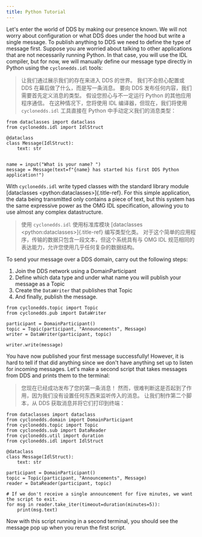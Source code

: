 ```yaml
---
title: Python Tutorial
---
```


Let\'s enter the world of DDS by making our presence known. We will not worry about configuration or what DDS does under the hood but write a single message. To publish anything to DDS we need to define the type of message first. Suppose you are worried about talking to other applications that are not necessarily running Python. In that case, you will use the IDL compiler, but for now, we will manually define our message type directly in Python using the `cyclonedds.idl` tools:

> 让我们通过展示我们的存在来进入 DDS 的世界。 我们不会担心配置或 DDS 在幕后做了什么，而是写一条消息。 要向 DDS 发布任何内容，我们需要首先定义消息的类型。 假设您担心与不一定运行 Python 的其他应用程序通信。 在这种情况下，您将使用 IDL 编译器，但现在，我们将使用 `cyclonedds.idl` 工具直接在 Python 中手动定义我们的消息类型：

```{.python3 linenos=""}
from dataclasses import dataclass
from cyclonedds.idl import IdlStruct

@dataclass
class Message(IdlStruct):
    text: str


name = input("What is your name? ")
message = Message(text=f"{name} has started his first DDS Python application!")
```

With `cyclonedds.idl` write typed classes with the standard library module [dataclasses \<python:dataclasses\>]{.title-ref}. For this simple application, the data being transmitted only contains a piece of text, but this system has the same expressive power as the OMG IDL specification, allowing you to use almost any complex datastructure.

> 使用 `cyclonedds.idl` 使用标准库模块 [dataclasses \<python:dataclasses\>]{.title-ref} 编写类型化类。 对于这个简单的应用程序，传输的数据只包含一段文本，但这个系统具有与 OMG IDL 规范相同的表达能力，允许您使用几乎任何复杂的数据结构。

To send your message over a DDS domain, carry out the following steps:

1.  Join the DDS network using a DomainParticipant
2.  Define which data type and under what name you will publish your message as a Topic
3.  Create the `DataWriter` that publishes that Topic
4.  And finally, publish the message.

```{.python3 linenos=""}
from cyclonedds.topic import Topic
from cyclonedds.pub import DataWriter

participant = DomainParticipant()
topic = Topic(participant, "Announcements", Message)
writer = DataWriter(participant, topic)

writer.write(message)
```

You have now published your first message successfully! However, it is hard to tell if that did anything since we don\'t have anything set up to listen for incoming messages. Let\'s make a second script that takes messages from DDS and prints them to the terminal:

> 您现在已经成功发布了您的第一条消息！ 然而，很难判断这是否起到了作用，因为我们没有设置任何东西来监听传入的消息。 让我们制作第二个脚本，从 DDS 获取消息并将它们打印到终端：

```{.python3 linenos=""}
from dataclasses import dataclass
from cyclonedds.domain import DomainParticipant
from cyclonedds.topic import Topic
from cyclonedds.sub import DataReader
from cyclonedds.util import duration
from cyclonedds.idl import IdlStruct

@dataclass
class Message(IdlStruct):
    text: str

participant = DomainParticipant()
topic = Topic(participant, "Announcements", Message)
reader = DataReader(participant, topic)

# If we don't receive a single announcement for five minutes, we want the script to exit.
for msg in reader.take_iter(timeout=duration(minutes=5)):
    print(msg.text)
```

Now with this script running in a second terminal, you should see the message pop up when you rerun the first script.
